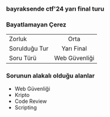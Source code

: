 

### bayraksende ctf'24 yarı final turu
### Bayatlamayan Çerez

|    |  |
| ------------- |:-------------:|
| Zorluk        | Orta          |
| Sorulduğu Tur | Yarı Final    |
| Soru Türü     | Web Güvenliği |





### Sorunun alakalı olduğu alanlar
- Web Güvenliği 
- Kripto
- Code Review
- Scripting 



